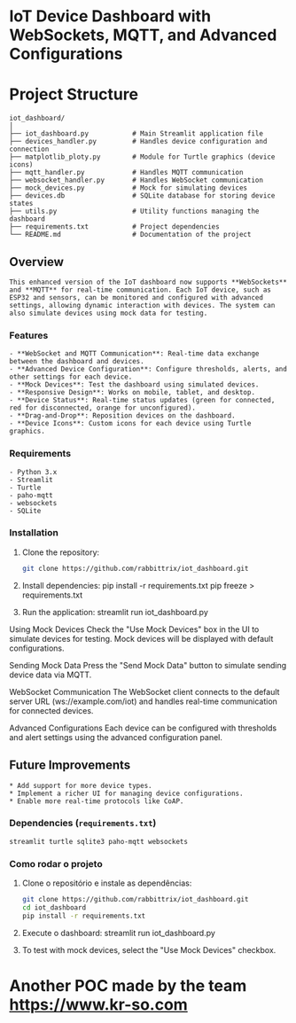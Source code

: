 # IoT Device Dashboard with WebSockets, MQTT, and Advanced Configurations

# Project Structure
    iot_dashboard/
    │
    ├── iot_dashboard.py           # Main Streamlit application file
    ├── devices_handler.py         # Handles device configuration and connection
    ├── matplotlib_ploty.py        # Module for Turtle graphics (device icons)
    ├── mqtt_handler.py            # Handles MQTT communication
    ├── websocket_handler.py       # Handles WebSocket communication
    ├── mock_devices.py            # Mock for simulating devices
    ├── devices.db                 # SQLite database for storing device states
    ├── utils.py                   # Utility functions managing the dashboard
    ├── requirements.txt           # Project dependencies
    └── README.md                  # Documentation of the project

## Overview

    This enhanced version of the IoT dashboard now supports **WebSockets** and **MQTT** for real-time communication. Each IoT device, such as ESP32 and sensors, can be monitored and configured with advanced settings, allowing dynamic interaction with devices. The system can also simulate devices using mock data for testing.

### Features
    - **WebSocket and MQTT Communication**: Real-time data exchange between the dashboard and devices.
    - **Advanced Device Configuration**: Configure thresholds, alerts, and other settings for each device.
    - **Mock Devices**: Test the dashboard using simulated devices.
    - **Responsive Design**: Works on mobile, tablet, and desktop.
    - **Device Status**: Real-time status updates (green for connected, red for disconnected, orange for unconfigured).
    - **Drag-and-Drop**: Reposition devices on the dashboard.
    - **Device Icons**: Custom icons for each device using Turtle graphics.

### Requirements

    - Python 3.x
    - Streamlit
    - Turtle
    - paho-mqtt
    - websockets
    - SQLite

### Installation

1. Clone the repository:
   ```bash
   git clone https://github.com/rabbittrix/iot_dashboard.git

2. Install dependencies:
    pip install -r requirements.txt
    pip freeze > requirements.txt

3. Run the application:
    streamlit run iot_dashboard.py

Using Mock Devices
    Check the "Use Mock Devices" box in the UI to simulate devices for testing. Mock devices will be displayed with default configurations.

Sending Mock Data
    Press the "Send Mock Data" button to simulate sending device data via MQTT.

WebSocket Communication
    The WebSocket client connects to the default server URL (ws://example.com/iot) and handles real-time communication for connected devices.

Advanced Configurations
    Each device can be configured with thresholds and alert settings using the advanced configuration panel.

## Future Improvements
    * Add support for more device types.
    * Implement a richer UI for managing device configurations.
    * Enable more real-time protocols like CoAP.


### Dependencies (`requirements.txt`)
    streamlit turtle sqlite3 paho-mqtt websockets


### Como rodar o projeto

1. Clone o repositório e instale as dependências:
   ```bash
   git clone https://github.com/rabbittrix/iot_dashboard.git
   cd iot_dashboard
   pip install -r requirements.txt

2. Execute o dashboard:
    streamlit run iot_dashboard.py

3. To test with mock devices, select the "Use Mock Devices" checkbox.

# Another POC made by the team https://www.kr-so.com